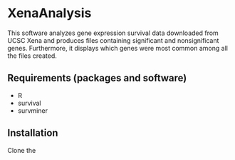 # XenaAnalysis
This software analyzes gene expression survival data downloaded from UCSC Xena and produces files containing significant and nonsignificant genes. Furthermore, it displays which genes were most common among all the files created. 
## Requirements (packages and software)
* R
* survival
* survminer
## Installation
Clone the 
